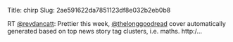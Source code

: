 Title: chirp
Slug: 2ae591622da7851123df8e032b2eb0b8

RT <a href="http://twitter.com/revdancatt">@revdancatt</a>: Prettier this week, <a href="http://twitter.com/thelonggoodread">@thelonggoodread</a> cover automatically generated based on top news story tag clusters, i.e. maths. http:/…

